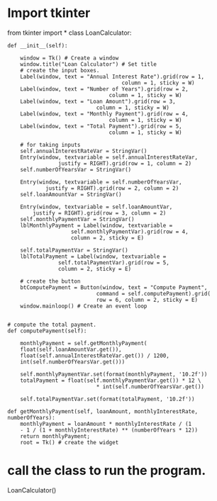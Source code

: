 # Import tkinter
from tkinter import *
class LoanCalculator:

	def __init__(self):

		window = Tk() # Create a window
		window.title("Loan Calculator") # Set title
		# create the input boxes.
		Label(window, text = "Annual Interest Rate").grid(row = 1,
										column = 1, sticky = W)
		Label(window, text = "Number of Years").grid(row = 2,
									column = 1, sticky = W)
		Label(window, text = "Loan Amount").grid(row = 3,
								column = 1, sticky = W)
		Label(window, text = "Monthly Payment").grid(row = 4,
									column = 1, sticky = W)
		Label(window, text = "Total Payment").grid(row = 5,
									column = 1, sticky = W)

		# for taking inputs
		self.annualInterestRateVar = StringVar()
		Entry(window, textvariable = self.annualInterestRateVar,
					justify = RIGHT).grid(row = 1, column = 2)
		self.numberOfYearsVar = StringVar()

		Entry(window, textvariable = self.numberOfYearsVar,
				justify = RIGHT).grid(row = 2, column = 2)
		self.loanAmountVar = StringVar()

		Entry(window, textvariable = self.loanAmountVar,
			justify = RIGHT).grid(row = 3, column = 2)
		self.monthlyPaymentVar = StringVar()
		lblMonthlyPayment = Label(window, textvariable =
						self.monthlyPaymentVar).grid(row = 4,
						column = 2, sticky = E)

		self.totalPaymentVar = StringVar()
		lblTotalPayment = Label(window, textvariable =
					self.totalPaymentVar).grid(row = 5,
					column = 2, sticky = E)
		
		# create the button
		btComputePayment = Button(window, text = "Compute Payment",
								command = self.computePayment).grid(
								row = 6, column = 2, sticky = E)
		window.mainloop() # Create an event loop


	# compute the total payment.
	def computePayment(self):
				
		monthlyPayment = self.getMonthlyPayment(
		float(self.loanAmountVar.get()),
		float(self.annualInterestRateVar.get()) / 1200,
		int(self.numberOfYearsVar.get()))

		self.monthlyPaymentVar.set(format(monthlyPayment, '10.2f'))
		totalPayment = float(self.monthlyPaymentVar.get()) * 12 \
								* int(self.numberOfYearsVar.get())

		self.totalPaymentVar.set(format(totalPayment, '10.2f'))

	def getMonthlyPayment(self, loanAmount, monthlyInterestRate, numberOfYears):
		monthlyPayment = loanAmount * monthlyInterestRate / (1
		- 1 / (1 + monthlyInterestRate) ** (numberOfYears * 12))
		return monthlyPayment;
		root = Tk() # create the widget

# call the class to run the program.
LoanCalculator()
